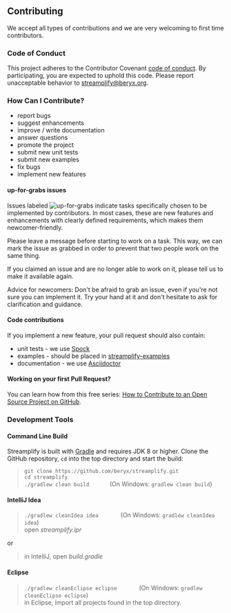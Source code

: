 ## Contributing

We accept all types of contributions and we are very welcoming to first time contributors.

### Code of Conduct

This project adheres to the Contributor Covenant [code of conduct](CODE_OF_CONDUCT.md).
By participating, you are expected to uphold this code.
Please report unacceptable behavior to [streamplify@beryx.org](mailto:streamplify@beryx.org).

### How Can I Contribute?
 - report bugs
 - suggest enhancements
 - improve / write documentation
 - answer questions
 - promote the project
 - submit new unit tests
 - submit new examples
 - fix bugs
 - implement new features

#### up-for-grabs issues

Issues labeled ![up-for-grabs](https://img.shields.io/badge/-up----for----grabs-blue.svg?logoWidth=-10) indicate tasks specifically chosen to be implemented by contributors. In most cases, these are new features and enhancements with clearly defined requirements, which makes them newcomer-friendly.

Please leave a message before starting to work on a task.
This way, we can mark the issue as grabbed in order to prevent that two people work on the same thing.

If you claimed an issue and are no longer able to work on it, please tell us to make it available again.

Advice for newcomers: Don't be afraid to grab an issue, even if you're not sure you can implement it. 
Try your hand at it and don't hesitate to ask for clarification and guidance.

#### Code contributions
If you implement a new feature, your pull request should also contain:
- unit tests - we use [Spock](http://spockframework.org/)
- examples - should be placed in [streamplify-examples](../master/streamplify-examples/src/main/java/org/beryx/streamplify/example)
- documentation - we use [Asciidoctor](http://asciidoctor.org/)

#### Working on your first Pull Request?

You can learn how from this free series: [How to Contribute to an Open Source Project on GitHub](https://egghead.io/series/how-to-contribute-to-an-open-source-project-on-github).


### Development Tools

#### Command Line Build
Streamplify is built with [Gradle](http://www.gradle.org/) and requires JDK 8 or higher.
Clone the GitHub repository, `cd` into the top directory and start the build:

<blockquote><code>git clone https://github.com/beryx/streamplify.git</code>
<br/><code>cd streamplify</code>
<br/><code>./gradlew clean build</code>&nbsp; &nbsp; &nbsp; &nbsp; &nbsp; &nbsp;
(On Windows: <code>gradlew clean build</code>)
</blockquote>

#### IntelliJ Idea

<blockquote><code>./gradlew cleanIdea idea</code> &nbsp; &nbsp; &nbsp; &nbsp; &nbsp; &nbsp;
(On Windows: <code>gradlew cleanIdea idea</code>)
<br>open <i>streamplify.ipr</i></blockquote>

or

<blockquote>in IntelliJ, open <i>build.gradle</i></blockquote>
 
#### Eclipse
<blockquote><code>./gradlew cleanEclipse eclipse</code> &nbsp; &nbsp; &nbsp; &nbsp; &nbsp; &nbsp;
(On Windows: <code>gradlew cleanEclipse eclipse</code>)
<br>in Eclipse, import all projects found in the top directory.</blockquote>
